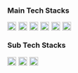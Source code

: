 ### Main Tech Stacks
<div style="display: flex; flex-wrap: wrap; gap: 5px;">
    <img src="https://img.shields.io/badge/python-3670A0?style=for-the-badge&logo=python&logoColor=ffdd54" alt="Python" height="20">
    <img src="https://img.shields.io/badge/java-%23ED8B00.svg?style=for-the-badge&logo=openjdk&logoColor=white" alt="Java" height="20">
    <img src="https://img.shields.io/badge/Apache%20Airflow-017CEE?style=for-the-badge&logo=Apache%20Airflow&logoColor=white" alt="Apache Airflow" height="20">
    <img src="https://img.shields.io/badge/docker-%230db7ed.svg?style=for-the-badge&logo=docker&logoColor=white" alt="Docker" height="20">
    <img src="https://img.shields.io/badge/kubernetes-%23326ce5.svg?style=for-the-badge&logo=kubernetes&logoColor=white" alt="Kubernetes" height="20">
    <img src="https://img.shields.io/badge/mysql-4479A1.svg?style=for-the-badge&logo=mysql&logoColor=white" alt="MySQL" height="20">
</div>

### Sub Tech Stacks
<div style="display: flex; flex-wrap: wrap; gap: 5px;">
    <img src="https://img.shields.io/badge/snowflake-%2329B5E8.svg?style=for-the-badge&logo=snowflake&logoColor=white" alt="Snowflake" height="20">
    <img src="https://img.shields.io/badge/Apache%20Kafka-000?style=for-the-badge&logo=apachekafka" alt="Apache Kafka" height="20">
     <img src="https://img.shields.io/badge/GoogleCloud-%234285F4.svg?style=for-the-badge&logo=google-cloud&logoColor=white" height="20">
</div>

